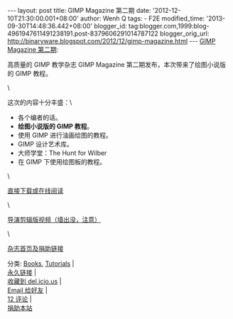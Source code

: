 --- layout: post title: GIMP Magazine 第二期 date:
'2012-12-10T21:30:00.001+08:00' author: Wenh Q tags: - F2E
modified\_time: '2013-09-30T14:48:36.442+08:00' blogger\_id:
tag:blogger.com,1999:blog-4961947611491238191.post-8379606291014787122
blogger\_orig\_url:
http://binaryware.blogspot.com/2012/12/gimp-magazine.html --- [GIMP
Magazine
第二期](http://linuxtoy.org/archives/gimp-magazine-issue-2.html):

高质量的 GIMP 教学杂志 GIMP Magazine 第二期发布，本次带来了绘图小说版的
GIMP 教程。

\

这次的内容十分丰盛：\

-   各个编者的话。
-   **绘图小说版的 GIMP 教程**。
-   使用 GIMP 进行油画绘图的教程。
-   GIMP 设计艺术库。
-   大师学堂：The Hunt for Wilber
-   在 GIMP 下使用绘图板的教程。

\

[直接下载或在线阅读](http://issuu.com/gimpmagazine/docs/gimpmagazine-issue2)

\

[导演剪辑版视频（墙出没，注意）](http://www.youtube.com/watch?v=e6JO_PWPraQ)

\

[杂志首页及捐助链接](http://gimpmagazine.org/issue2/)

分类:
[Books](http://linuxtoy.org/category/books "View all posts in Books"),
[Tutorials](http://linuxtoy.org/category/tutorials "View all posts in Tutorials")
| \
 [永久链接](http://linuxtoy.org/archives/gimp-magazine-issue-2.html) |\
 [收藏到
del.icio.us](http://delicious.com/save?url=http://linuxtoy.org/archives/gimp-magazine-issue-2.html&title=GIMP%20Magazine%20%E7%AC%AC%E4%BA%8C%E6%9C%9F)
| \
 [Email
给好友](mailto:?Subject=Check+This+Out&body=I+think+you'll+like+this:+http://linuxtoy.org/archives/gimp-magazine-issue-2.html)
| \
 [12
评论](http://linuxtoy.org/archives/gimp-magazine-issue-2.html#comments)
|\
 [捐助本站](http://linuxtoy.org/faq/donate)
